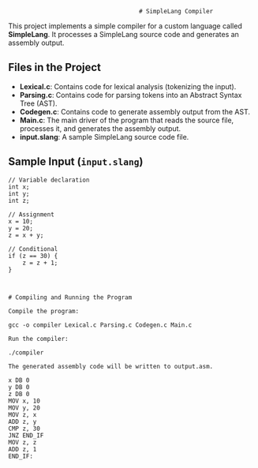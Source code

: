                                          # SimpleLang Compiler

This project implements a simple compiler for a custom language called **SimpleLang**. It processes a SimpleLang source code and generates an assembly output.

## Files in the Project

- **Lexical.c**: Contains code for lexical analysis (tokenizing the input).
- **Parsing.c**: Contains code for parsing tokens into an Abstract Syntax Tree (AST).
- **Codegen.c**: Contains code to generate assembly output from the AST.
- **Main.c**: The main driver of the program that reads the source file, processes it, and generates the assembly output.
- **input.slang**: A sample SimpleLang source code file.

## Sample Input (`input.slang`)

```plaintext
// Variable declaration 
int x;
int y; 
int z; 

// Assignment 
x = 10; 
y = 20; 
z = x + y; 

// Conditional 
if (z == 30) { 
    z = z + 1; 
}



# Compiling and Running the Program

Compile the program:

gcc -o compiler Lexical.c Parsing.c Codegen.c Main.c

Run the compiler:

./compiler

The generated assembly code will be written to output.asm.

x DB 0
y DB 0
z DB 0
MOV x, 10
MOV y, 20
MOV z, x
ADD z, y
CMP z, 30
JNZ END_IF
MOV z, z
ADD z, 1
END_IF:
